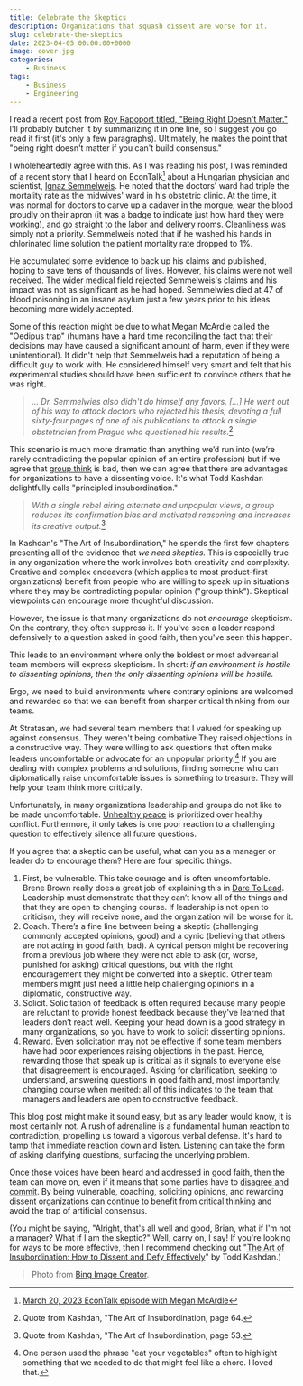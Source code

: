 ```yaml
---
title: Celebrate the Skeptics
description: Organizations that squash dissent are worse for it.
slug: celebrate-the-skeptics
date: 2023-04-05 00:00:00+0000
image: cover.jpg
categories:
    - Business
tags:
    - Business
    - Engineering
---
```


I read a recent post from [Roy Rapoport titled, "Being Right Doesn't Matter."](https://medium.com/@royrapoport/being-right-doesnt-matter-70f00e2cd2a4) I'll probably butcher it by summarizing it in one line, so I suggest you go read it first (it's only a few paragraphs). Ultimately, he makes the point that "being right doesn't matter if you can't build consensus."

I wholeheartedly agree with this. As I was reading his post, I was reminded of a recent story that I heard on EconTalk[^econtalk] about a Hungarian physician and scientist, [Ignaz Semmelweis](https://en.wikipedia.org/wiki/Ignaz_Semmelweis). He noted that the doctors' ward had triple the mortality rate as the midwives' ward in his obstetric clinic. At the time, it was normal for doctors to carve up a cadaver in the morgue, wear the blood proudly on their apron (it was a badge to indicate just how hard they were working), and go straight to the labor and delivery rooms. Cleanliness was simply not a priority. Semmelweis noted that if he washed his hands in chlorinated lime solution the patient mortality rate dropped to 1%.

He accumulated some evidence to back up his claims and published, hoping to save tens of thousands of lives. However, his claims were not well received. The wider medical field rejected Semmelweis's claims and his impact was not as significant as he had hoped. Semmelwies died at 47 of blood poisoning in an insane asylum just a few years prior to his ideas becoming more widely accepted.

Some of this reaction might be due to what Megan McArdle called the "Oedipus trap" (humans have a hard time reconciling the fact that their decisions may have caused a significant amount of harm, even if they were unintentional). It didn't help that Semmelweis had a reputation of being a difficult guy to work with. He considered himself very smart and felt that his experimental studies should have been sufficient to convince others that he was right.

> _... Dr. Semmelwies also didn't do himself any favors. [...] He went out of his
> way to attack doctors who rejected his thesis, devoting a full sixty-four
> pages of one of his publications to attack a single obstetrician from Prague
> who questioned his results._[^semmel]

This scenario is much more dramatic than anything we’d run into (we’re rarely contradicting the popular opinion of an entire profession) but if we agree that [group think](https://en.wikipedia.org/wiki/Groupthink) is bad, then we can agree that there are advantages for organizations to have a dissenting voice. It's what Todd Kashdan delightfully calls "principled insubordination."

> _With a single rebel airing alternate and unpopular views, a group reduces its
> confirmation bias and motivated reasoning and increases its creative
> output._[^kashdan2]

In Kashdan's "The Art of Insubordination," he spends the first few chapters
presenting all of the evidence that *we need skeptics.* This is especially true in any organization where
the work involves both creativity and complexity. Creative and complex endeavors (which applies to most product-first organizations)
benefit from people who are willing to speak up in situations where they may be contradicting popular opinion ("group think").
Skeptical viewpoints can encourage more thoughtful discussion.

However, the issue is that many organizations do not _encourage_ skepticism. On
the contrary, they often suppress it. If you've seen a leader respond
defensively to a question asked in good faith, then you've seen this happen.

This leads to an environment where only the boldest or most adversarial team
members will express skepticism. In short: _if an environment is hostile to
dissenting opinions, then the only dissenting opinions will be hostile._

Ergo, we need to build environments where contrary opinions are welcomed and rewarded so that we can benefit from sharper critical thinking from our teams.

At Stratasan, we had several team members that I valued for speaking up against consensus. They weren't being combative They raised objections in a constructive way. They were willing to ask questions that often make leaders uncomfortable or advocate for an unpopular priority.[^veggies] If you are dealing with complex problems and solutions, finding someone who can diplomatically raise uncomfortable issues is something to treasure. They will help your team think more critically.

Unfortunately, in many organizations leadership and groups do not like to be made uncomfortable. [Unhealthy peace](https://freakonomics.com/podcast/how-to-make-meetings-less-terrible-ep-389/) is prioritized over healthy conflict. Furthermore, it only takes is one poor reaction to a challenging question to effectively silence all future questions.

If you agree that a skeptic can be useful, what can you as a manager or leader do to encourage them? Here are four specific things.

1. First, be vulnerable. This take courage and is often uncomfortable. Brene Brown really does a great job of explaining this in [Dare To Lead](https://www.goodreads.com/book/show/40109367-dare-to-lead). Leadership must demonstrate that they can’t know all of the things and that they are open to changing course. If leadership is not open to criticism, they will receive none, and the organization will be worse for it.
1. Coach. There’s a fine line between being a skeptic (challenging commonly accepted opinions, good) and a cynic (believing that others are not acting in good faith, bad). A cynical person might be recovering from a previous job where they were not able to ask (or, worse, punished for asking) critical questions, but with the right encouragement they might be converted into a skeptic. Other team members might just need a little help challenging opinions in a diplomatic, constructive way.
1. Solicit. Solicitation of feedback is often required because many people are reluctant to provide honest feedback because they've learned that leaders don’t react well. Keeping your head down is a good strategy in many organizations, so you have to work to solicit dissenting opinions.
1. Reward. Even solicitation may not be effective if some team members have had poor experiences raising objections in the past. Hence, rewarding those that speak up is critical as it signals to everyone else that disagreement is encouraged. Asking for clarification, seeking to understand, answering questions in good faith and, most importantly, changing course when merited: all of this indicates to the team that managers and leaders are open to constructive feedback.

This blog post might make it sound easy, but as any leader would know, it is most certainly not. A rush of adrenaline is a fundamental human reaction to contradiction, propelling us toward a vigorous verbal defense. It's hard to tamp that immediate reaction down and listen. Listening can take the form of asking clarifying questions, surfacing the underlying problem.

Once those voices have been heard and addressed in good faith, then the team can move on, even if it means that some parties have to [disagree and commit](https://en.wikipedia.org/wiki/Disagree_and_commit). By being vulnerable, coaching, soliciting opinions, and rewarding dissent organizations can continue to benefit from critical thinking and avoid the trap of artificial consensus.

(You might be saying, "Alright, that's all well and good, Brian, what if I'm not a manager? What if I am the skeptic?" Well, carry on, I say! If you're looking for ways to be more effective, then I recommend checking out "[The Art of Insubordination: How to Dissent and Defy Effectively](https://www.goodreads.com/book/show/57559387-the-art-of-insubordination)" by Todd Kashdan.)

[^semmel]: Quote from Kashdan, "The Art of Insubordination, page 64.
[^kashdan2]: Quote from Kashdan, "The Art of Insubordination, page 53.
[^econtalk]: [March 20, 2023 EconTalk episode with Megan McArdle](https://www.econtalk.org/megan-mcardle-on-the-oedipus-trap/)
[^veggies]: One person used the phrase "eat your vegetables" often to highlight something that we needed to do that might feel like a chore. I loved that.

> Photo from [Bing Image Creator](https://www.bing.com/images/create?FORM=GDPGLP).
